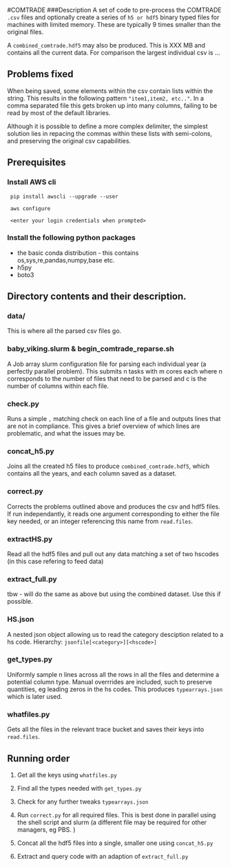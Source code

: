 #COMTRADE
###Description
A set of code to pre-process the COMTRADE `.csv` files and optionally create a series of `h5 or hdf5` binary typed files for machines with limited memory. These are typically 9 times smaller than the original files.

A `combined_comtrade.hdf5` may also be produced. This is XXX MB and contains all the current data. For comparison the largest individual csv is ...

## Problems fixed
When being saved, some elements within the csv contain lists within the string. This results in the following pattern `"item1,item2, etc.."`. In a comma separated file this gets broken up into many columns, failing to be read by most of the default libraries.

Although it is possible to define a more complex delimiter, the simplest solution lies in repacing the commas within these lists with semi-colons, and preserving the original csv capabilities.

## Prerequisites

### Install AWS cli
```
 pip install awscli --upgrade --user

 aws configure

 <enter your login credentials when prompted>
```
### Install the following python packages
- the basic conda distribution - this contains os,sys,re,pandas,numpy,base etc.
- h5py
- boto3


## Directory contents and their description.
### data/
This is where all the parsed csv files go.  

### baby_viking.slurm & begin_comtrade_reparse.sh
A Job array slurm configuration file for parsing each individual year (a perfectly parallel problem). This submits n tasks with m cores each where n corresponds to the number of files that need to be parsed and c is the number of columns within each file.

### check.py
Runs a simple `,` matching check on each line of a file and outputs lines that are not in compliance. This gives a brief overview of which lines are problematic, and what the issues may be.

### concat_h5.py
Joins all the created h5 files to produce `combined_comtrade.hdf5`, which contains all the years, and each column saved as a dataset.

### correct.py
Corrects the problems outlined above and produces the csv and hdf5 files. If run independantly, it reads one argument corresponding to either the file key needed, or an integer referencing this name from `read.files`.

### extractHS.py
Read all the hdf5 files and pull out any data matching a set of two hscodes (in this case refering to feed data)

### extract_full.py
tbw - will do the same as above but using the combined dataset. Use this if possible.

### HS.json
A nested json object allowing us to read the category desciption related to a hs code. Hierarchy: `jsonfile[<category>][<hscode>]`

### get_types.py
Uniformly sample n lines across all the rows in all the files and determine a potential column type. Manual overrrides are included, such to preserve quantities, eg leading zeros in the hs codes. This produces `typearrays.json` which is later used.

### whatfiles.py
Gets all the files in the relevant trace bucket and saves their keys into `read.files`.

## Running order
1. Get all the keys using `whatfiles.py`
2. Find all the types needed with `get_types.py`
3. Check for any further tweaks `typearrays.json`

4. Run `correct.py` for all required files. This is best done in parallel using the shell script and slurm (a different file may be required for other managers, eg PBS. )

5. Concat all the hdf5 files into a single, smaller one using `concat_h5.py`

6. Extract and query code with an adaption of `extract_full.py`
